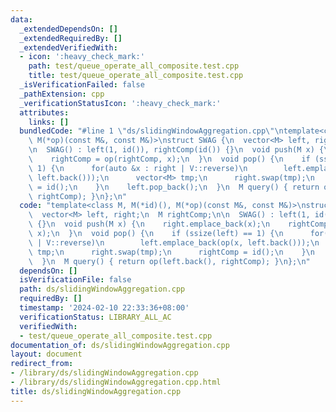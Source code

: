```yaml
---
data:
  _extendedDependsOn: []
  _extendedRequiredBy: []
  _extendedVerifiedWith:
  - icon: ':heavy_check_mark:'
    path: test/queue_operate_all_composite.test.cpp
    title: test/queue_operate_all_composite.test.cpp
  _isVerificationFailed: false
  _pathExtension: cpp
  _verificationStatusIcon: ':heavy_check_mark:'
  attributes:
    links: []
  bundledCode: "#line 1 \"ds/slidingWindowAggregation.cpp\"\ntemplate<class M, M(*id)(),\
    \ M(*op)(const M&, const M&)>\nstruct SWAG {\n  vector<M> left, right;\n  M rightComp;\n\
    \n  SWAG() : left(1, id()), rightComp(id()) {}\n  void push(M x) {\n    right.emplace_back(x);\n\
    \    rightComp = op(rightComp, x);\n  }\n  void pop() {\n    if (ssize(left) ==\
    \ 1) {\n      for(auto &x : right | V::reverse)\n        left.emplace_back(op(x,\
    \ left.back()));\n      vector<M> tmp;\n      right.swap(tmp);\n      rightComp\
    \ = id();\n    }\n    left.pop_back();\n  }\n  M query() { return op(left.back(),\
    \ rightComp); }\n};\n"
  code: "template<class M, M(*id)(), M(*op)(const M&, const M&)>\nstruct SWAG {\n\
    \  vector<M> left, right;\n  M rightComp;\n\n  SWAG() : left(1, id()), rightComp(id())\
    \ {}\n  void push(M x) {\n    right.emplace_back(x);\n    rightComp = op(rightComp,\
    \ x);\n  }\n  void pop() {\n    if (ssize(left) == 1) {\n      for(auto &x : right\
    \ | V::reverse)\n        left.emplace_back(op(x, left.back()));\n      vector<M>\
    \ tmp;\n      right.swap(tmp);\n      rightComp = id();\n    }\n    left.pop_back();\n\
    \  }\n  M query() { return op(left.back(), rightComp); }\n};\n"
  dependsOn: []
  isVerificationFile: false
  path: ds/slidingWindowAggregation.cpp
  requiredBy: []
  timestamp: '2024-02-10 22:33:36+08:00'
  verificationStatus: LIBRARY_ALL_AC
  verifiedWith:
  - test/queue_operate_all_composite.test.cpp
documentation_of: ds/slidingWindowAggregation.cpp
layout: document
redirect_from:
- /library/ds/slidingWindowAggregation.cpp
- /library/ds/slidingWindowAggregation.cpp.html
title: ds/slidingWindowAggregation.cpp
---
```

